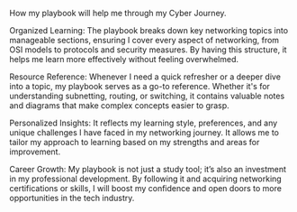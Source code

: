 
How my playbook will help me through my Cyber Journey.

Organized Learning: The playbook breaks down key networking topics into manageable sections, ensuring I cover every aspect of networking, from OSI models to protocols and security measures. By having this structure, it helps me learn more effectively without feeling overwhelmed.

Resource Reference: Whenever I need a quick refresher or a deeper dive into a topic, my playbook serves as a go-to reference. Whether it's for understanding subnetting, routing, or switching, it contains valuable notes and diagrams that make complex concepts easier to grasp.

Personalized Insights:  It reflects my  learning style, preferences, and any unique challenges I have  faced in my  networking journey. It allows me  to tailor my approach to learning based on my strengths and areas for improvement.

Career Growth: My playbook is not just a study tool; it’s also an investment in my professional development. By following it and acquiring networking certifications or skills, I will boost my  confidence and open doors to more opportunities in the tech industry.

